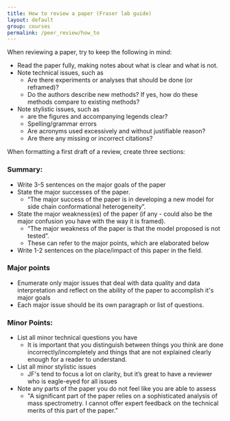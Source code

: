 ```yaml
---
title: How to review a paper (Fraser lab guide)
layout: default
group: courses
permalink: /peer_review/how_to
---
```

When reviewing a paper, try to keep the following in mind:
- Read the paper fully, making notes about what is clear and what is not.
- Note technical issues, such as
  - Are there experiments or analyses that should be done (or reframed)?
  - Do the authors describe new methods? If yes, how do these methods compare to existing methods?
- Note stylistic issues, such as
  - are the figures and accompanying legends clear?
  - Spelling/grammar errors
  - Are acronyms used excessively and without justifiable reason?
  - Are there any missing or incorrect citations?

When formatting a first draft of a review, create three sections:

### Summary:
- Write 3-5 sentences on the major goals of the paper
- State the major successes of the paper.
  - “The major success of the paper is in developing a new model for side chain conformational heterogeneity”.
- State the major weakness(es) of the paper (if any - could also be the major confusion you have with the way it is framed).
  - “The major weakness of the paper is that the model proposed is not tested”.
  - These can refer to the major points, which are elaborated below
- Write 1-2 sentences on the place/impact of this paper in the field.


### Major points
  - Enumerate only major issues that deal with data quality and data interpretation and reflect on the ability of the paper to accomplish it's major goals
  - Each major issue should be its own paragraph or list of questions. 
 

### Minor Points:
- List all minor technical questions you have
  - It is important that you distinguish between things you think are done incorrectly/incompletely and things that are not explained clearly enough for a reader to understand.
- List all minor stylistic issues
  - JF's tend to focus a lot on clarity, but it’s great to have a reviewer who is eagle-eyed for all issues
- Note any parts of the paper you do not feel like you are able to assess
  - "A significant part of the paper relies on a sophisticated analysis of mass spectrometry. I cannot offer expert feedback on the technical merits of this part of the paper.”
